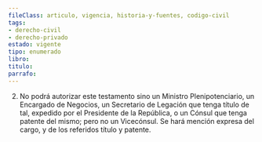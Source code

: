 ```yaml
---
fileClass: articulo, vigencia, historia-y-fuentes, codigo-civil
tags:
- derecho-civil
- derecho-privado
estado: vigente
tipo: enumerado
libro:
titulo:
parrafo:
---
```

2. No podrá autorizar este testamento sino un Ministro Plenipotenciario, un Encargado de Negocios, un Secretario de Legación que tenga título de tal, expedido por el Presidente de la República, o un Cónsul que tenga patente del mismo; pero no un Vicecónsul. Se hará mención expresa del cargo, y de los referidos título y patente.